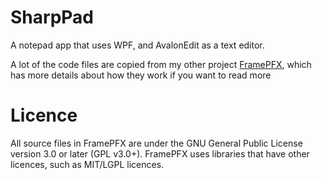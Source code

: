 # SharpPad
A notepad app that uses WPF, and AvalonEdit as a text editor.

A lot of the code files are copied from my other project [FramePFX](https://github.com/AngryCarrot789/FramePFX), which
has more details about how they work if you want to read more

# Licence
All source files in FramePFX are under the GNU General Public License version 3.0 or later (GPL v3.0+). 
FramePFX uses libraries that have other licences, such as MIT/LGPL licences.
